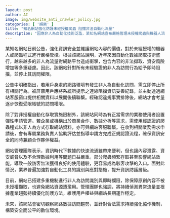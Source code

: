 ```yaml
---
layout: post
author: AI
image: img/website_anti_crawler_policy.jpg
categories: [ '娛樂' ]
title: "知名網站強化防護未經授權爬蟲 阻擋非法自動化流量"
description: "因應非人為自動化技術泛濫，某知名網站宣布嚴格管理未授權爬蟲與機器人流量，實施即時阻擋並設立正規申請流程，雙重保障資訊安全與用戶權益。"
---
```

某知名網站日前公告，強化資訊安全並維護網站內容的價值，對於未經授權的機器人或爬蟲程式進行嚴格管控。根據該網站說明，近年來因自動化數據爬取技術盛行，越來越多的非人為流量對網路平台造成衝擊，包含內容的非法擷取、資安風險增加等多重疑慮。因此，該網站針對所有未經驗證的非人為訪問行為給予即時阻擋，並停止其訪問權限。

公告中明確指出，若用戶身處的網路環境有發生非人為自動化訪問，需立即停止所有相關行為。被屏蔽用戶應將系統所提示之連線阻擋資訊妥善紀錄，並主動透過網站客服窗口提供相關資料以展開後續聯繫。經確認違規事實排除後，網站才會考量逐步恢復受限帳號的訪問權限。

除了對非授權自動化存取實施限制外，該網站同時為有正當需求的業務使用者設置彈性申請管道。若企業或機構出於商業合作、數據分析等需求，需使用經認證的爬蟲程式以非人為方式存取網站資料，亦可與網站客服聯繫。在收到相關業務需求申請後，會有專屬業務負責人協助評估並指導申請方完成正規認證流程，確保資訊安全的同時兼顧合作夥伴權益。

網站管理團隊表示，資訊時代下數據的快速流通雖帶來便利，但也讓內容泄露、資安威脅以及不合理數據利用等問題日益嚴重。部分爬蟲頻繁存取甚至影響網站效能，導致一般訪客無法獲得良好的使用體驗，更容易成為駭客攻擊的入口。面對此情況，業界普遍加強對自動化工具的識別與應對措施，提升資訊防護層級。

目前，網站已搭建多重機制進行非人為訪問識別與即時攔阻，除保障原創內容不被未授權擷取，也避免網站資源遭濫用。管理團隊也強調，將持續偵測異常流量並根據產業趨勢持續優化防護方法，維護用戶權益與網站長期運作穩定。

未來，該網站會密切觀察網路數據訪問趨勢，並針對合法需求持續強化協作機制，構築安全而公平的數位環境。